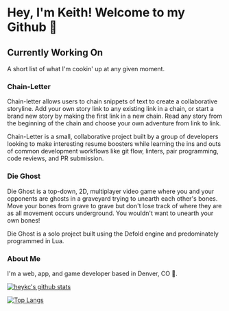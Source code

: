 # Hey, I'm Keith! Welcome to my Github 👋

## Currently Working On
A short list of what I'm cookin' up at any given moment.

### Chain-Letter
Chain-letter allows users to chain snippets of text to create a collaborative storyline. Add your own story link to any existing link in a chain, or start a brand new story by making the first link in a new chain. Read any story from the beginning of the chain and choose your own adventure from link to link. 

Chain-Letter is a small, collaborative project built by a group of developers looking to make interesting resume boosters while learning the ins and outs of common development workflows like git flow, linters, pair programming, code reviews, and PR submission. 

### Die Ghost
Die Ghost is a top-down, 2D, multiplayer video game where you and your opponents are ghosts in a graveyard trying to unearth each other's bones. Move your bones from grave to grave but don't lose track of where they are as all movement occurs underground. You wouldn't want to unearth your own bones!

Die Ghost is a solo project built using the Defold engine and predominately programmed in Lua.

### About Me
I'm a web, app, and game developer based in Denver, CO 🌄.

[![heykc's github stats](https://github-readme-stats.vercel.app/api?username=heykc&theme=vue)](https://github.com/heykc/github-readme-stats)

[![Top Langs](https://github-readme-stats.vercel.app/api/top-langs/?username=heykc&layout=compact)](https://github.com/heykc/github-readme-stats)
